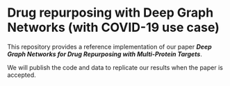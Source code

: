 # Drug repurposing with Deep Graph Networks (with COVID-19 use case)
This repository provides a reference implementation of our paper ***Deep Graph Networks for Drug Repurposing with Multi-Protein Targets***.


We will publish the code and data to replicate our results when the paper is accepted.

